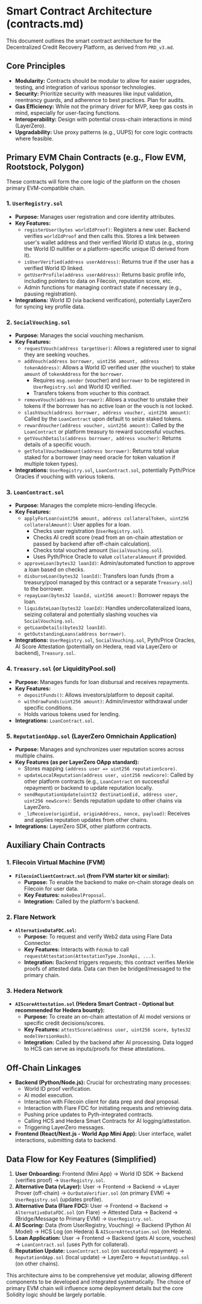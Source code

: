 # Smart Contract Architecture (contracts.md)

This document outlines the smart contract architecture for the Decentralized Credit Recovery Platform, as derived from `PRD_v3.md`.

## Core Principles

*   **Modularity:** Contracts should be modular to allow for easier upgrades, testing, and integration of various sponsor technologies.
*   **Security:** Prioritize security with measures like input validation, reentrancy guards, and adherence to best practices. Plan for audits.
*   **Gas Efficiency:** While not the primary driver for MVP, keep gas costs in mind, especially for user-facing functions.
*   **Interoperability:** Design with potential cross-chain interactions in mind (LayerZero).
*   **Upgradability:** Use proxy patterns (e.g., UUPS) for core logic contracts where feasible.

## Primary EVM Chain Contracts (e.g., Flow EVM, Rootstock, Polygon)

These contracts will form the core logic of the platform on the chosen primary EVM-compatible chain.

### 1. `UserRegistry.sol`

*   **Purpose:** Manages user registration and core identity attributes.
*   **Key Features:**
    *   `registerUser(bytes worldIdProof)`: Registers a new user. Backend verifies `worldIdProof` and then calls this. Stores a link between user's wallet address and their verified World ID status (e.g., storing the World ID nullifier or a platform-specific unique ID derived from it).
    *   `isUserVerified(address userAddress)`: Returns true if the user has a verified World ID linked.
    *   `getUserProfile(address userAddress)`: Returns basic profile info, including pointers to data on Filecoin, reputation score, etc.
    *   Admin functions for managing contract state if necessary (e.g., pausing registration).
*   **Integrations:** World ID (via backend verification), potentially LayerZero for syncing key profile data.

### 2. `SocialVouching.sol`

*   **Purpose:** Manages the social vouching mechanism.
*   **Key Features:**
    *   `requestVouch(address targetUser)`: Allows a registered user to signal they are seeking vouches.
    *   `addVouch(address borrower, uint256 amount, address tokenAddress)`: Allows a World ID verified user (the voucher) to stake `amount` of `tokenAddress` for the `borrower`.
        *   Requires `msg.sender` (voucher) and `borrower` to be registered in `UserRegistry.sol` and World ID verified.
        *   Transfers tokens from voucher to this contract.
    *   `removeVouch(address borrower)`: Allows a voucher to unstake their tokens if the borrower has no active loan or the vouch is not locked.
    *   `slashVouch(address borrower, address voucher, uint256 amount)`: Called by the `LoanContract` upon default to seize staked tokens.
    *   `rewardVoucher(address voucher, uint256 amount)`: Called by the `LoanContract` or platform treasury to reward successful vouches.
    *   `getVouchDetails(address borrower, address voucher)`: Returns details of a specific vouch.
    *   `getTotalVouchedAmount(address borrower)`: Returns total value staked for a borrower (may need oracle for token valuation if multiple token types).
*   **Integrations:** `UserRegistry.sol`, `LoanContract.sol`, potentially Pyth/Price Oracles if vouching with various tokens.

### 3. `LoanContract.sol`

*   **Purpose:** Manages the complete micro-lending lifecycle.
*   **Key Features:**
    *   `applyForLoan(uint256 amount, address collateralToken, uint256 collateralAmount)`: User applies for a loan.
        *   Checks user registration (`UserRegistry.sol`).
        *   Checks AI credit score (read from an on-chain attestation or passed by backend after off-chain calculation).
        *   Checks total vouched amount (`SocialVouching.sol`).
        *   Uses Pyth/Price Oracle to value `collateralAmount` if provided.
    *   `approveLoan(bytes32 loanId)`: Admin/automated function to approve a loan based on checks.
    *   `disburseLoan(bytes32 loanId)`: Transfers loan funds (from a treasury/pool managed by this contract or a separate `Treasury.sol`) to the borrower.
    *   `repayLoan(bytes32 loanId, uint256 amount)`: Borrower repays the loan.
    *   `liquidateLoan(bytes32 loanId)`: Handles undercollateralized loans, seizing collateral and potentially slashing vouches via `SocialVouching.sol`.
    *   `getLoanDetails(bytes32 loanId)`.
    *   `getOutstandingLoans(address borrower)`.
*   **Integrations:** `UserRegistry.sol`, `SocialVouching.sol`, Pyth/Price Oracles, AI Score Attestation (potentially on Hedera, read via LayerZero or backend), `Treasury.sol`.

### 4. `Treasury.sol` (or LiquidityPool.sol)

*   **Purpose:** Manages funds for loan disbursal and receives repayments.
*   **Key Features:**
    *   `depositFunds()`: Allows investors/platform to deposit capital.
    *   `withdrawFunds(uint256 amount)`: Admin/investor withdrawal under specific conditions.
    *   Holds various tokens used for lending.
*   **Integrations:** `LoanContract.sol`.

### 5. `ReputationOApp.sol` (LayerZero Omnichain Application)

*   **Purpose:** Manages and synchronizes user reputation scores across multiple chains.
*   **Key Features (as per LayerZero OApp standard):**
    *   Stores mapping `(address user => uint256 reputationScore)`.
    *   `updateLocalReputation(address user, uint256 newScore)`: Called by other platform contracts (e.g., `LoanContract` on successful repayment) or backend to update reputation locally.
    *   `sendReputationUpdate(uint32 destinationEid, address user, uint256 newScore)`: Sends reputation update to other chains via LayerZero.
    *   `_lzReceive(originEid, originAddress, nonce, payload)`: Receives and applies reputation updates from other chains.
*   **Integrations:** LayerZero SDK, other platform contracts.

## Auxiliary Chain Contracts

### 1. Filecoin Virtual Machine (FVM)

*   **`FilecoinClientContract.sol` (from FVM starter kit or similar):**
    *   **Purpose:** To enable the backend to make on-chain storage deals on Filecoin for user data.
    *   **Key Features:** `makeDealProposal`.
    *   **Integration:** Called by the platform's backend.

### 2. Flare Network

*   **`AlternativeDataFDC.sol`:**
    *   **Purpose:** To request and verify Web2 data using Flare Data Connector.
    *   **Key Features:** Interacts with `FdcHub` to call `requestAttestation(AttestationType.JsonApi, ...)`.
    *   **Integration:** Backend triggers requests; this contract verifies Merkle proofs of attested data. Data can then be bridged/messaged to the primary chain.

### 3. Hedera Network

*   **`AIScoreAttestation.sol` (Hedera Smart Contract - Optional but recommended for Hedera bounty):**
    *   **Purpose:** To create an on-chain attestation of AI model versions or specific credit decisions/scores.
    *   **Key Features:** `attestScore(address user, uint256 score, bytes32 modelVersionHash)`.
    *   **Integration:** Called by the backend after AI processing. Data logged to HCS can serve as inputs/proofs for these attestations.

## Off-Chain Linkages

*   **Backend (Python/Node.js):** Crucial for orchestrating many processes:
    *   World ID proof verification.
    *   AI model execution.
    *   Interaction with Filecoin client for data prep and deal proposal.
    *   Interaction with Flare FDC for initiating requests and retrieving data.
    *   Pushing price updates to Pyth-integrated contracts.
    *   Calling HCS and Hedera Smart Contracts for AI logging/attestation.
    *   Triggering LayerZero messages.
*   **Frontend (React/Next.js - World App Mini App):** User interface, wallet interactions, submitting data to backend.

## Data Flow for Key Features (Simplified)

1.  **User Onboarding:** Frontend (Mini App) -> World ID SDK -> Backend (verifies proof) -> `UserRegistry.sol`.
2.  **Alternative Data (vLayer):** User -> Frontend -> Backend -> vLayer Prover (off-chain) -> `OurDataVerifier.sol` (on primary EVM) -> `UserRegistry.sol` (updates profile).
3.  **Alternative Data (Flare FDC):** User -> Frontend -> Backend -> `AlternativeDataFDC.sol` (on Flare) -> Attested Data -> Backend -> (Bridge/Message to Primary EVM) -> `UserRegistry.sol`.
4.  **AI Scoring:** Data (from UserRegistry, Vouching) -> Backend (Python AI Model) -> HCS Log (on Hedera) & `AIScoreAttestation.sol` (on Hedera).
5.  **Loan Application:** User -> Frontend -> Backend (gets AI score, vouches) -> `LoanContract.sol` (uses Pyth for collateral).
6.  **Reputation Update:** `LoanContract.sol` (on successful repayment) -> `ReputationOApp.sol` (local update) -> LayerZero -> `ReputationOApp.sol` (on other chains).

This architecture aims to be comprehensive yet modular, allowing different components to be developed and integrated systematically. The choice of primary EVM chain will influence some deployment details but the core Solidity logic should be largely portable. 